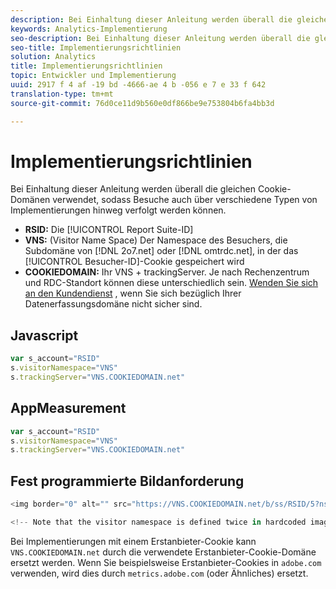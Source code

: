 ```yaml
---
description: Bei Einhaltung dieser Anleitung werden überall die gleichen Cookie-Domänen verwendet, sodass Besuche auch über verschiedene Typen von Implementierungen hinweg verfolgt werden können.
keywords: Analytics-Implementierung
seo-description: Bei Einhaltung dieser Anleitung werden überall die gleichen Cookie-Domänen verwendet, sodass Besuche auch über verschiedene Typen von Implementierungen hinweg verfolgt werden können.
seo-title: Implementierungsrichtlinien
solution: Analytics
title: Implementierungsrichtlinien
topic: Entwickler und Implementierung
uuid: 2917 f 4 af -19 bd -4666-ae 4 b -056 e 7 e 33 f 642
translation-type: tm+mt
source-git-commit: 76d0ce11d9b560e0df866be9e753804b6fa4bb3d

---
```



# Implementierungsrichtlinien

Bei Einhaltung dieser Anleitung werden überall die gleichen Cookie-Domänen verwendet, sodass Besuche auch über verschiedene Typen von Implementierungen hinweg verfolgt werden können.

* **RSID:** Die [!UICONTROL Report Suite-ID]
* **VNS:** (Visitor Name Space) Der Namespace des Besuchers, die Subdomäne von [!DNL 2o7.net] oder [!DNL omtrdc.net], in der das [!UICONTROL Besucher-ID]-Cookie gespeichert wird
* **COOKIEDOMAIN:** Ihr VNS + trackingServer. Je nach Rechenzentrum und RDC-Standort können diese unterschiedlich sein. [Wenden Sie sich an den Kundendienst](https://helpx.adobe.com/contact/enterprise-support.ec.html#analytics) , wenn Sie sich bezüglich Ihrer Datenerfassungsdomäne nicht sicher sind.

## Javascript

```javascript
var s_account="RSID" 
s.visitorNamespace="VNS" 
s.trackingServer="VNS.COOKIEDOMAIN.net" 
```

## AppMeasurement

```javascript
var s_account="RSID" 
s.visitorNamespace="VNS" 
s.trackingServer="VNS.COOKIEDOMAIN.net" 
```

## Fest programmierte Bildanforderung

```javascript
<img border="0" alt="" src="https://VNS.COOKIEDOMAIN.net/b/ss/RSID/5?ns=VNS" width="1" height="1" /> 

<!-- Note that the visitor namespace is defined twice in hardcoded image requests; once in the http subdomain, and another using the ns= query string parameter! -->
```

Bei Implementierungen mit einem Erstanbieter-Cookie kann `VNS.COOKIEDOMAIN.net` durch die verwendete Erstanbieter-Cookie-Domäne ersetzt werden. Wenn Sie beispielsweise Erstanbieter-Cookies in `adobe.com` verwenden, wird dies durch `metrics.adobe.com` (oder Ähnliches) ersetzt.
